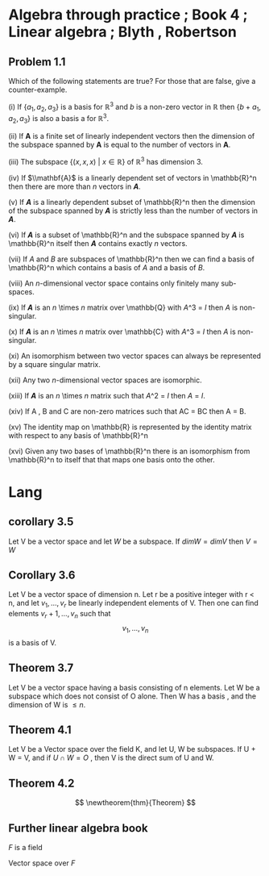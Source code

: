 
# Algebra through practice ; Book 4 ; Linear algebra ; Blyth , Robertson

## Problem 1.1

Which of the following statements are true? For those that are false, give a counter-example. 

(i) If $\{a_1,a_2,a_3\}$ is a basis for $\mathbb{R}^3$
and $b$ is a non-zero vector in $\mathbb{R}$ 
then $\{b+a_1,a_2,a_3\}$ is also a basis a for $\mathbb{R}^3$.

(ii) If $\mathbf{A}$ is a finite set of linearly independent vectors then the dimension of the subspace spanned by $\mathbf{A}$ is equal to the number of vectors in $\mathbf{A}$. 

(iii) The subspace $\{(x,x,x)\ |\ x \in \mathbb{R}\}$ of $\mathbb{R}^3$ has dimension 3. 

(iv) If $\\mathbf{A}$ is a linearly dependent set of vectors in \mathbb{R}^n then there are more than *n* vectors in ***A***. 

(v) If ***A*** is a linearly dependent subset of \mathbb{R}^n  then the dimension of the subspace spanned by ***A*** is strictly less than the number of vectors in ***A***. 

(vi) If ***A*** is a subset of \mathbb{R}^n and the subspace spanned by ***A*** is \mathbb{R}^n itself then ***A*** contains exactly *n* vectors. 

(vii) If *A* and *B* are subspaces of \mathbb{R}^n then we can find a basis of \mathbb{R}^n which contains a basis of *A* and a basis of *B*. 

(viii) An *n*-dimensional vector space contains only finitely many sub-spaces. 

(ix) If ***A*** is an *n* \times *n* matrix over \mathbb{Q} with *A*^3 = *I* then *A* is non-singular. 

(x) If ***A*** is an *n* \times *n* matrix over \mathbb{C} with *A*^3 = *I* then *A* is non-singular. 

(xi) An isomorphism between two vector spaces can always be represented by a square singular matrix. 

(xii) Any two *n*-dimensional vector spaces are isomorphic. 

(xiii) If ***A*** is an *n* \times *n* matrix such that *A*^2 = *I* then *A* = *I*.  

(xiv) If A , B and C are non-zero matrices such that AC = BC then A = B. 

(xv) The identity map on \mathbb{R} is represented by the identity matrix with respect to any basis of \mathbb{R}^n 

(xvi) Given any two bases of \mathbb{R}^n there is an isomorphism from \mathbb{R}^n to itself that that maps one basis onto the other. 




# Lang  

## corollary 3.5

Let V be a vector space and let $W$ be a subspace.  If $dim W = dim V$ then $V = W$

## Corollary 3.6

Let V be a vector space of dimension n. 
Let r be a positive integer with r < n, 
and let $v_1 , \dots , v_r$ be linearly independent elements of V. 
Then one can find elements $v_r+1 , \dots , v_n$ such that 
$$ { v_1 , \dots , v_n } $$ 
is a basis of V. 

## Theorem 3.7

Let V be a vector space having a basis consisting of n elements. Let W be a subspace which does not consist of O alone. 
Then W has a basis , and the dimension of W is $\leq n$. 

## Theorem 4.1 

Let V be a Vector space over the field K, and let U, W be subspaces. If U + W = V, and if $U \cap W = O$ , then V is the direct sum of U and W. 


## Theorem 4.2

$$ \newtheorem{thm}{Theorem} $$



## Further linear algebra book 

$F$ is a field

Vector space over $F$
